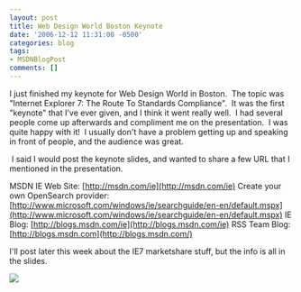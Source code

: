 ```yaml
---
layout: post
title: Web Design World Boston Keynote
date: '2006-12-12 11:31:00 -0500'
categories: blog
tags:
- MSDNBlogPost
comments: []
---
```


I just finished my keynote for Web Design World in Boston.&nbsp; The topic was "Internet Explorer 7: The Route To Standards Compliance".&nbsp; It was the first "keynote" that I've ever given, and I think it went really well.&nbsp; I had several people come up afterwards and compliment me on the presentation.&nbsp; I was quite happy with it!&nbsp; I usually don't have a problem getting up and speaking in front of people, and the audience was great.&nbsp; 

&nbsp;I said I would post the keynote slides, and wanted to share a few URL that I mentioned in the presentation.

MSDN IE Web Site: [http://msdn.com/ie](http://msdn.com/ie)
Create your own OpenSearch provider: [http://www.microsoft.com/windows/ie/searchguide/en-en/default.mspx](http://www.microsoft.com/windows/ie/searchguide/en-en/default.mspx)
IE Blog: [http://blogs.msdn.com/ie](http://blogs.msdn.com/ie)
RSS Team Blog: [http://blogs.msdn.com](http://blogs.msdn.com/)

I'll post later this week about the IE7 marketshare stuff, but the info is all in the slides.

![](http://blogs.msdn.com/aggbug.aspx?PostID=1266511)